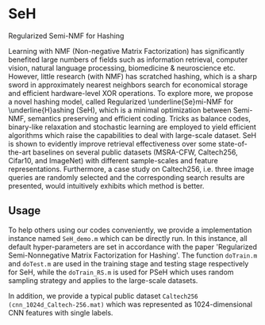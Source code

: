 # SeH
Regularized Semi-NMF for Hashing

Learning with NMF (Non-negative Matrix Factorization) has significantly benefited large numbers of fields such as information retrieval, computer vision, natural language processing, biomedicine \& neuroscience etc. However, little research (with NMF) has scratched hashing, which is a sharp sword in approximately nearest neighbors search for economical storage and efficient hardware-level XOR operations. To explore more, we propose a novel hashing model, called Regularized \underline{Se}mi-NMF for \underline{H}ashing (SeH), which is a minimal optimization between Semi-NMF, semantics preserving and efficient coding. Tricks as balance codes, binary-like relaxation and stochastic learning are employed to yield efficient algorithms which raise the capabilities to deal with large-scale dataset. SeH is shown to evidently improve retrieval effectiveness over some state-of-the-art baselines on several public datasets (MSRA-CFW, Caltech256, Cifar10, and ImageNet) with different sample-scales and feature representations. Furthermore, a case study on Caltech256, i.e. three image queries are randomly selected and the corresponding search results are presented, would intuitively exhibits which method is better.


## Usage

To help others using our codes conveniently, we provide a implementation instance named <code>SeH_demo.m</code> which can be directly run. 
In this instance, all default hyper-parameters are set in accordance with the paper 'Regularized Semi-Nonnegative Matrix Factorization for Hashing'. 
The function <code>doTrain.m</code> and <code>doTest.m</code> are used in the training stage and testing stage respectively for SeH, while the <code>doTrain_RS.m</code> is used for PSeH which uses random sampling strategy and applies to the large-scale datasets.


In addition, we provide a typical public dataset <code>Caltech256 (cnn_1024d_Caltech-256.mat)</code> which was represented as 1024-dimensional CNN features with single labels. 














